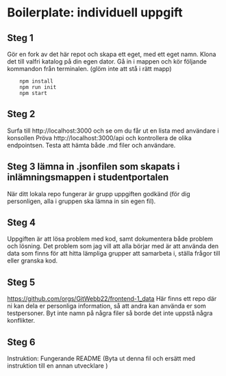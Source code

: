 # Boilerplate: individuell uppgift

## Steg 1
Gör en fork av det här repot och skapa ett eget, med ett eget namn.
Klona det till valfri katalog på din egen dator. Gå in i mappen och kör följande kommandon från terminalen.
(glöm inte att stå i rätt mapp)
```
    npm install
    npm run init
    npm start
```

## Steg 2
Surfa till http://localhost:3000 och se om du får ut en lista med användare i konsollen
Pröva http://localhost:3000/api och kontrollera de olika endpointsen. Testa att hämta både .md filer och användare.

## Steg 3 lämna in .jsonfilen som skapats i inlämningsmappen i studentportalen
När ditt lokala repo fungerar är grupp uppgiften godkänd (för dig personligen, alla i gruppen ska lämna in sin egen fil).

## Steg 4
Uppgiften är att lösa problem med kod, samt dokumentera både problem och lösning.
Det problem som jag vill att alla börjar med är att använda den data som finns för att hitta lämpliga grupper att samarbeta i, ställa frågor till eller granska kod.

## Steg 5
https://github.com/orgs/GitWebb22/frontend-1_data
Här finns ett repo där ni kan dela er personliga information, så att andra kan använda er som testpersoner. Byt inte namn på några filer så borde det inte uppstå några konflikter.

## Steg 6
Instruktion: Fungerande README (Byta ut denna fil och ersätt med instruktion till en annan utvecklare )

